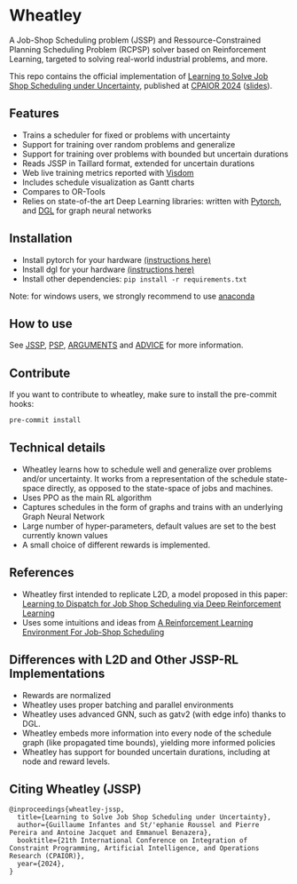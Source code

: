 # Wheatley

A Job-Shop Scheduling problem (JSSP) and Ressource-Constrained Planning Scheduling Problem (RCPSP) solver based on Reinforcement Learning, targeted to solving real-world industrial problems, and more.

This repo contains the official implementation of [Learning to Solve Job Shop Scheduling under Uncertainty](https://arxiv.org/abs/2404.01308), published at [CPAIOR 2024](https://link.springer.com/book/10.1007/978-3-031-60597-0?page=2#toc) ([slides](/docs/cpaior_slides.pdf)). 

## Features

- Trains a scheduler for fixed or problems with uncertainty
- Support for training over random problems and generalize
- Support for training over problems with bounded but uncertain durations
- Reads JSSP in Taillard format, extended for uncertain durations
- Web live training metrics reported with [Visdom](https://ai.facebook.com/tools/visdom/)
- Includes schedule visualization as Gantt charts
- Compares to OR-Tools
- Relies on state-of-the art Deep Learning libraries: written with [Pytorch](https://pytorch.org/),  and [DGL](https://www.dgl.ai/) for graph neural networks

## Installation

- Install pytorch for your hardware [(instructions here)](https://pytorch.org/get-started/locally/)
- Install dgl for your hardware [(instructions here)](https://www.dgl.ai/pages/start.html)
- Install other dependencies: `pip install -r requirements.txt`

Note: for windows users, we strongly recommend to use [anaconda](https://www.anaconda.com/)

## How to use

See [JSSP](docs/JSSP.md), [PSP](/docs/PSP.md), [ARGUMENTS](/docs/ARGUMENTS.md) and [ADVICE](/docs/ADVICE.md) for more information.

## Contribute

If you want to contribute to wheatley, make sure to install the pre-commit hooks:

```sh
pre-commit install
```

## Technical details

- Wheatley learns how to schedule well and generalize over problems and/or uncertainty. It works from a representation of the schedule state-space directly, as opposed to the state-space of jobs and machines.
- Uses PPO as the main RL algorithm
- Captures schedules in the form of graphs and trains with an underlying Graph Neural Network
- Large number of hyper-parameters, default values are set to the best currently known values
- A small choice of different rewards is implemented.

## References

- Wheatley first intended to replicate L2D, a model proposed in this paper:
[Learning to Dispatch for Job Shop Scheduling via Deep Reinforcement Learning](https://arxiv.org/pdf/2010.12367)
- Uses some intuitions and ideas from [A Reinforcement Learning Environment For Job-Shop Scheduling](https://arxiv.org/abs/2104.03760)

## Differences with L2D and Other JSSP-RL Implementations

- Rewards are normalized
- Wheatley uses proper batching and parallel environments
- Wheatley uses advanced GNN, such as gatv2  (with edge info) thanks to DGL.
- Wheatley embeds more information into every node of the schedule graph (like propagated time bounds), yielding more informed policies
- Wheatley has support for bounded uncertain durations, including at node and reward levels.

## Citing Wheatley (JSSP)
```
@inproceedings{wheatley-jssp,
  title={Learning to Solve Job Shop Scheduling under Uncertainty},
  author={Guillaume Infantes and St/'ephanie Roussel and Pierre Pereira and Antoine Jacquet and Emmanuel Benazera},
  booktitle={21th International Conference on Integration of Constraint Programming, Artificial Intelligence, and Operations Research (CPAIOR)},
  year={2024},
}

```
